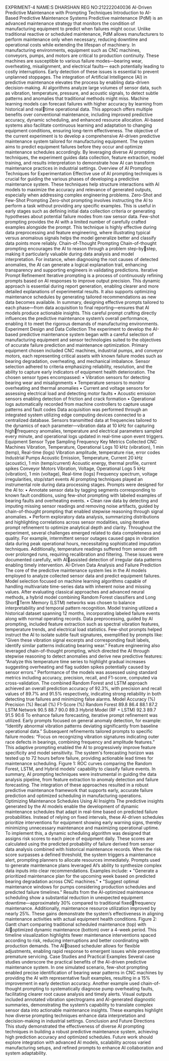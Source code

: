  EXPRIMENT-4
NAME:S DHARSHAN 
REG NO:212222040036
AI-Driven Predictive Maintenance with 
Prompting Techniques
Introduction to AI-Based Predictive Maintenance 
Systems
Predictive maintenance (PdM) is an advanced maintenance strategy that monitors the 
condition of manufacturing equipment to predict when failures might occur. Unlike 
traditional reactive or scheduled maintenance, PdM allows manufacturers to perform 
maintenance only when necessary, reducing downtime and operational costs while 
extending the lifespan of machinery.
In manufacturing environments, equipment such as CNC machines, conveyors, pumps, 
and motors are critical to production continuity. These machines are susceptible to 
various failure modes—bearing wear, overheating, misalignment, and electrical faults—
each potentially leading to costly interruptions. Early detection of these issues is 
essential to prevent unplanned stoppages.
The integration of Artificial Intelligence (AI) in predictive maintenance elevates the 
process by enabling data-driven decision-making. AI algorithms analyze large volumes 
of sensor data, such as vibration, temperature, pressure, and acoustic signals, to detect 
subtle patterns and anomalies that traditional methods might miss. Machine learning 
models can forecast failures with higher accuracy by learning from historical and real￾time operational data.
This approach offers multiple benefits over conventional maintenance, including 
improved predictive accuracy, dynamic scheduling, and enhanced resource allocation. 
AI-based systems also facilitate continuous learning and adaptation to changing 
equipment conditions, ensuring long-term effectiveness.
The objective of the current experiment is to develop a comprehensive AI-driven 
predictive maintenance system tailored for manufacturing equipment. The system aims 
to predict equipment failures before they occur and optimize maintenance schedules 
accordingly. By leveraging diverse AI prompting techniques, the experiment guides data 
collection, feature extraction, model training, and results interpretation to demonstrate 
how AI can transform maintenance practices in industrial settings.
Overview of AI Prompting Techniques for 
Experimentation
Effective use of AI prompting techniques is crucial for guiding the various phases of 
developing a predictive maintenance system. These techniques help structure 
interactions with AI models to maximize the accuracy and relevance of generated 
outputs, especially when addressing complex engineering problems.
Zero-Shot and Few-Shot Prompting
Zero-shot prompting involves instructing the AI to perform a task without providing any 
specific examples. This is useful in early stages such as defining initial data collection 
criteria or generating hypotheses about potential failure modes from raw sensor data.
Few-shot prompting provides the AI with a limited number of carefully crafted 
examples alongside the prompt. This technique is highly effective during data 
preprocessing and feature engineering, where illustrating typical versus anomalous 
signals helps the model generalize better and classify data points more reliably.
Chain-of-Thought Prompting
Chain-of-thought prompting encourages the AI to reason through a problem step-by￾step, making it particularly valuable during data analysis and model interpretation. For 
instance, when diagnosing the root causes of detected anomalies, the AI can generate 
a logical explanation trail, enhancing transparency and supporting engineers in 
validating predictions.
Iterative Prompt Refinement
Iterative prompting is a process of continuously refining prompts based on AI responses 
to improve output precision. This dynamic approach is essential during report 
generation, enabling clearer and more detailed explanations of experimental results. It 
also supports optimizing maintenance schedules by generating tailored 
recommendations as new data becomes available.
In summary, designing effective prompts tailored to each phase—from data acquisition
to final reporting—ensures that AI models produce actionable insights. This careful 
prompt crafting directly influences the predictive maintenance system’s overall 
performance, enabling it to meet the rigorous demands of manufacturing environments.
Experiment Design and Data Collection
The experiment to develop the AI-based predictive maintenance system began with a 
careful selection of manufacturing equipment and sensor technologies suited to the 
objectives of accurate failure prediction and maintenance optimization. Primary 
equipment chosen included CNC machines, industrial pumps, and conveyor motors, 
each representing critical assets with known failure modes such as bearing degradation, 
overheating, and mechanical imbalance.
Sensor selection adhered to criteria emphasizing reliability, resolution, and the ability to 
capture early indicators of equipment health deterioration. The chosen sensor types 
encompassed:
• Vibration sensors for detecting bearing wear and misalignments
• Temperature sensors to monitor overheating and thermal anomalies
• Current and voltage sensors for assessing electrical load and detecting motor 
faults
• Acoustic emission sensors enabling detection of friction and crack formation
• Operational logs automatically recorded from machine controllers to capture 
usage patterns and fault codes
Data acquisition was performed through an integrated system utilizing edge computing 
devices connected to a centralized database. Sensors transmitted data at frequencies 
tailored to the dynamics of each parameter—vibration data at 10 kHz for capturing high￾frequency anomalies, temperature and electrical parameters sampled every minute, and 
operational logs updated in real-time upon event triggers.
Equipment Sensor Type Sampling Frequency Key Metrics Collected
CNC 
Machines
Vibration, 
Temperature, 
Operational Logs
10 kHz (vibration), 1 
min (temp), Real-time 
(logs)
Vibration amplitude, 
temperature rise, error 
codes
Industrial 
Pumps
Acoustic Emission, 
Temperature, 
Current
20 kHz (acoustic), 1 
min (temp/current)
Acoustic energy, thermal 
profile, current spikes
Conveyor 
Motors
Vibration, Voltage, 
Operational Logs
5 kHz (vibration), 1 min 
(voltage), Real-time 
(logs)
Frequency spectrum, 
voltage irregularities, 
stop/start events
AI prompting techniques played an instrumental role during data processing stages. 
Prompts were designed for the AI to:
• Annotate sensor data by tagging segments corresponding to known fault 
conditions, using few-shot prompting with labeled examples of bearing faults and 
overheating events.
• Clean raw data by detecting and imputing missing sensor readings and removing 
noise artifacts, guided by chain-of-thought prompting that enabled stepwise 
reasoning through signal anomalies.
• Perform exploratory data analysis, summarizing distributions and highlighting 
correlations across sensor modalities, using iterative prompt refinement to 
optimize analytical depth and clarity.
Throughout the experiment, several challenges emerged related to data completeness 
and quality. For example, intermittent sensor outages caused gaps in vibration data 
during peak operational hours, necessitating sophisticated imputation techniques. 
Additionally, temperature readings suffered from sensor drift over prolonged runs, 
requiring recalibration and filtering. These issues were documented carefully, with AI￾assisted detection of irregular data patterns enabling timely intervention.
AI-Driven Data Analysis and Failure Prediction
The core of the predictive maintenance system lies in the AI models employed to 
analyze collected sensor data and predict equipment failures. Model selection focused 
on machine learning algorithms capable of handling multivariate time-series data with 
inherent noise and missing values. After evaluating classical approaches and advanced 
neural methods, a hybrid model combining Random Forest classifiers and Long Short￾Term Memory (LSTM) networks was chosen to balance interpretability and temporal 
pattern recognition.
Model training utilized a historical dataset spanning 12 months, incorporating labeled 
failure events along with normal operating records. Data preprocessing, guided by AI 
prompting, included feature extraction such as spectral vibration features, temperature 
trends, and electrical load statistics. Few-shot prompts helped instruct the AI to isolate 
subtle fault signatures, exemplified by prompts like:
“Given these vibration signal excerpts and corresponding fault labels, 
identify similar patterns indicating bearing wear.”
Feature engineering also leveraged chain-of-thought prompting, which directed the AI 
through stepwise reasoning to detect anomalies and derive new predictive features:
“Analyze this temperature time series to highlight gradual increases 
suggesting overheating and flag sudden spikes potentially caused by sensor 
errors.”
Performance of the models was assessed using standard metrics including accuracy, 
precision, recall, and F1-score, computed via cross-validation. The combined Random 
Forest and LSTM approach achieved an overall prediction accuracy of 92.3%, with 
precision and recall values of 89.7% and 91.5% respectively, indicating strong reliability 
in both detecting true failures and minimizing false alarms.
Model Accuracy (%) Precision (%) Recall (%) F1-Score (%)
Random Forest 89.8 86.4 88.1 87.2
LSTM Network 90.5 88.7 90.0 89.3
Hybrid Model (RF + LSTM) 92.3 89.7 91.5 90.6
To enhance failure forecasting, iterative prompt refinement was utilized. Early prompts 
focused on general anomaly detection, for example:
“Identify abnormal vibration patterns deviating significantly from baseline 
operational data.”
Subsequent refinements tailored prompts to specific failure modes:
“Focus on recognizing vibration signatures indicating outer race defects in 
bearings, combining frequency and amplitude features.”
This adaptive prompting enabled the AI to progressively improve feature specificity and 
model sensitivity. The system's forecasting horizon was tested up to 72 hours before 
failure, providing actionable lead times for maintenance scheduling.
Figure 1: ROC curves comparing the Random Forest, LSTM, and Hybrid models’ 
capability to classify failure events.
In summary, AI prompting techniques were instrumental in guiding the data analysis 
pipeline, from feature extraction to anomaly detection and failure forecasting. The 
integration of these approaches resulted in a robust predictive maintenance framework 
that supports early, accurate failure prediction and optimized scheduling in 
manufacturing operations.
Optimizing Maintenance Schedules Using AI 
Insights
The predictive insights generated by the AI models enable the development of dynamic 
maintenance schedules that adapt in real-time based on predicted failure probabilities. 
Instead of relying on fixed intervals, these AI-driven schedules prioritize interventions for 
equipment showing early warning signs, thereby minimizing unnecessary maintenance 
and maximizing operational uptime.
To implement this, a dynamic scheduling algorithm was designed that assigns risk 
scores to each piece of equipment daily. These scores are calculated using the 
predicted probability of failure derived from sensor data analysis combined with 
historical maintenance records. When the risk score surpasses a defined threshold, the 
system triggers a maintenance alert, prompting planners to allocate resources 
immediately.
Prompts used to generate maintenance plans leveraged AI’s ability to synthesize 
complex data inputs into clear recommendations. Examples include:
• "Generate a prioritized maintenance plan for the upcoming week based on 
predicted bearing degradation across CNC machines."
• "Suggest optimal maintenance windows for pumps considering production 
schedules and predicted failure timelines."
Results from the AI-optimized maintenance scheduling show a substantial reduction in 
unexpected equipment downtime—approximately 30% compared to traditional fixed￾frequency maintenance. Additionally, maintenance resource utilization improved by 
nearly 25%. These gains demonstrate the system’s effectiveness in aligning 
maintenance activities with actual equipment health conditions.
Figure 2: Gantt chart comparing traditional scheduled maintenance (top) with AI￾optimized dynamic maintenance (bottom) over a 4-week period.
This timeline visualization highlights fewer maintenance interventions spaced according 
to risk, reducing interruptions and better coordinating with production demands. The AI￾based scheduler allows for flexible adjustments, enabling rapid response to emergent 
issues while preventing premature servicing.
Case Studies and Practical Examples
Several case studies underscore the practical benefits of the AI-driven predictive 
maintenance system. In one simulated scenario, few-shot prompting enabled precise 
identification of bearing wear patterns in CNC machines by providing the AI with 
representative fault examples, resulting in a 15% improvement in early detection 
accuracy. Another example used chain-of-thought prompting to systematically diagnose 
pump overheating faults, facilitating clearer root cause analysis and timely alerts.
Visual outputs included annotated vibration spectrograms and AI-generated diagnostic 
summaries, demonstrating the system’s capability to translate complex sensor data into 
actionable maintenance insights. These examples highlight how diverse prompting 
techniques enhance data interpretation and decision-making in industrial settings.
Conclusion and Future Directions
This study demonstrated the effectiveness of diverse AI prompting techniques in 
building a robust predictive maintenance system, achieving high prediction accuracy 
and optimized schedules. Future work should explore integration with advanced AI 
models, scalability across varied manufacturing setups, and refined prompts to enhance 
AI collaboration and system adaptability.
